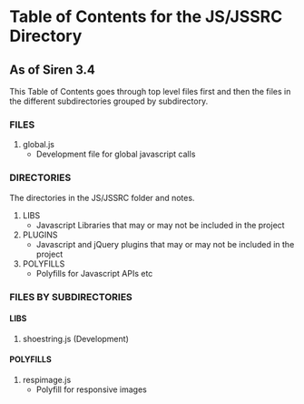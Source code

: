 # Table of Contents for the JS/JSSRC Directory #
## As of Siren 3.4 ##
This Table of Contents goes through top level files first and then the files in the different subdirectories grouped by subdirectory.

### FILES ###
1. global.js
	- Development file for global javascript calls



### DIRECTORIES ###
The directories in the JS/JSSRC folder and notes.

1. LIBS
	- Javascript Libraries that may or may not be included in the project
2. PLUGINS
	- Javascript and jQuery plugins that may or may not be included in the project
3. POLYFILLS
	- Polyfills for Javascript APIs etc


### FILES BY SUBDIRECTORIES ###

#### LIBS ####
1. shoestring.js (Development)


#### POLYFILLS ####
1. respimage.js
	- Polyfill for responsive images
